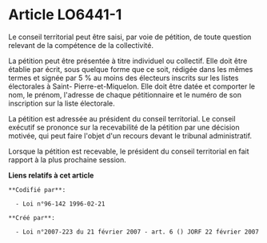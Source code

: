 # Article LO6441-1

Le conseil territorial peut être saisi, par voie de pétition, de toute question relevant de la compétence de la collectivité.

La pétition peut être présentée à titre individuel ou collectif. Elle doit être établie par écrit, sous quelque forme que ce
soit, rédigée dans les mêmes termes et signée par 5 % au moins des électeurs inscrits sur les listes électorales à Saint-
Pierre-et-Miquelon. Elle doit être datée et comporter le nom, le prénom, l'adresse de chaque pétitionnaire et le numéro de
son inscription sur la liste électorale.

La pétition est adressée au président du conseil territorial. Le conseil exécutif se prononce sur la recevabilité de la
pétition par une décision motivée, qui peut faire l'objet d'un recours devant le tribunal administratif.

Lorsque la pétition est recevable, le président du conseil territorial en fait rapport à la plus prochaine session.

**Liens relatifs à cet article**

	**Codifié par**:

	  - Loi n°96-142 1996-02-21

	**Créé par**:

	  - Loi n°2007-223 du 21 février 2007 - art. 6 () JORF 22 février 2007
